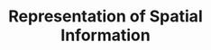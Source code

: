 ---
title: "Representation of Spatial Information"
img: "base.webp"
image_alt: "base"
link: "Represent_Spatial_Information.zip"
description: |
    **Course Duration:** 30 hours  
    **Instructor:** J. Malo

    Statistical regularities in photographic images imply that certain representations of spatial information are better than others in terms of coding efficiency. In this course, we present the information theory concepts (entropy, multi-information, correlation and negentropy) for unsupervised feature extraction or dictionary learning required in image coding. Redundancy in images and sequences is reviewed, and basic techniques for compact information representation are introduced such as vector quantization, predictive coding, and transform coding. Application of these concepts in images is the basis of DCT and Wavelet representations, which are the core of JPEG and JPEG2000.
---
